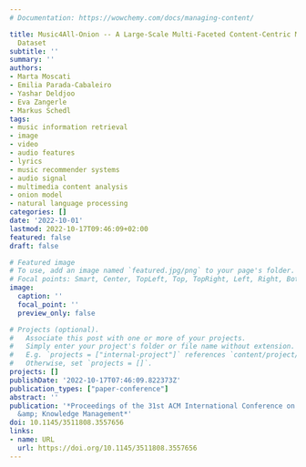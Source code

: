 ```yaml
---
# Documentation: https://wowchemy.com/docs/managing-content/

title: Music4All-Onion -- A Large-Scale Multi-Faceted Content-Centric Music Recommendation
  Dataset
subtitle: ''
summary: ''
authors:
- Marta Moscati
- Emilia Parada-Cabaleiro
- Yashar Deldjoo
- Eva Zangerle
- Markus Schedl
tags:
- music information retrieval
- image
- video
- audio features
- lyrics
- music recommender systems
- audio signal
- multimedia content analysis
- onion model
- natural language processing
categories: []
date: '2022-10-01'
lastmod: 2022-10-17T09:46:09+02:00
featured: false
draft: false

# Featured image
# To use, add an image named `featured.jpg/png` to your page's folder.
# Focal points: Smart, Center, TopLeft, Top, TopRight, Left, Right, BottomLeft, Bottom, BottomRight.
image:
  caption: ''
  focal_point: ''
  preview_only: false

# Projects (optional).
#   Associate this post with one or more of your projects.
#   Simply enter your project's folder or file name without extension.
#   E.g. `projects = ["internal-project"]` references `content/project/deep-learning/index.md`.
#   Otherwise, set `projects = []`.
projects: []
publishDate: '2022-10-17T07:46:09.822373Z'
publication_types: ["paper-conference"]
abstract: ''
publication: '*Proceedings of the 31st ACM International Conference on Information
  &amp; Knowledge Management*'
doi: 10.1145/3511808.3557656
links:
- name: URL
  url: https://doi.org/10.1145/3511808.3557656
---
```

